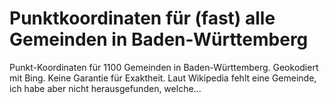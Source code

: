 # Punktkoordinaten für (fast) alle Gemeinden in Baden-Württemberg
Punkt-Koordinaten für 1100 Gemeinden in Baden-Württemberg. Geokodiert mit Bing. Keine Garantie für Exaktheit. Laut Wikipedia fehlt eine Gemeinde, ich habe aber nicht herausgefunden, welche...
